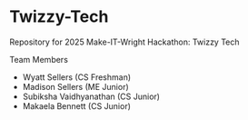 # Twizzy-Tech
Repository for 2025 Make-IT-Wright Hackathon: Twizzy Tech

Team Members
  - Wyatt Sellers (CS Freshman)
  - Madison Sellers (ME Junior)
  - Subiksha Vaidhyanathan (CS Junior)
  - Makaela Bennett (CS Junior)
